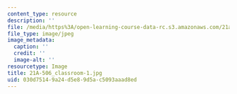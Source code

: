 ```yaml
---
content_type: resource
description: ''
file: /media/https%3A/open-learning-course-data-rc.s3.amazonaws.com/21a-506-the-business-of-politics-a-view-of-latin-america-spring-2014/030d75149a24d5e89d5ac5093aaad8ed_21A-506_classroom-1.jpg
file_type: image/jpeg
image_metadata:
  caption: ''
  credit: ''
  image-alt: ''
resourcetype: Image
title: 21A-506_classroom-1.jpg
uid: 030d7514-9a24-d5e8-9d5a-c5093aaad8ed
---
```


